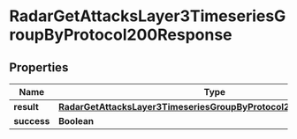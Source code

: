 

# RadarGetAttacksLayer3TimeseriesGroupByProtocol200Response


## Properties

| Name | Type | Description | Notes |
|------------ | ------------- | ------------- | -------------|
|**result** | [**RadarGetAttacksLayer3TimeseriesGroupByProtocol200ResponseResult**](RadarGetAttacksLayer3TimeseriesGroupByProtocol200ResponseResult.md) |  |  |
|**success** | **Boolean** |  |  |



